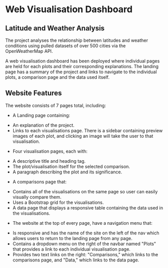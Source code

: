 # Web Visualisation Dashboard

## Latitude and Weather Analysis 

The project analyses the relationship between latitudes and weather conditions using pulled datasets of over 500 cities via the OpenWeatherMap API.

A web visualisation dashboard has been deployed where individual pages are held for each plots and their corresponding explanations.
The landing page has a summary of the project and links to navigate to the individual plots, a comparison page and the data used itself.

## Website Features

The website consists of 7 pages total, including:

- A Landing page containing:

* An explanation of the project.
* Links to each visualisations page. There is a sidebar containing preview images of each plot, and clicking an image will take the user to that visualisation.

- Four visualisation pages, each with:

* A descriptive title and heading tag.
* The plot/visualisation itself for the selected comparison.
* A paragraph describing the plot and its significance.

- A comparisons page that:

* Contains all of the visualisations on the same page so user can easily visually compare them.
* Uses a Bootstrap grid for the visualisations.
* A data page that displays a responsive table containing the data used in the visualisations.

- The website at the top of every page, have a navigation menu that:

* Is responsive and has the name of the site on the left of the nav which allows users to return to the landing page from any page.
* Contains a dropdown menu on the right of the navbar named "Plots" that provides a link to each individual visualisation page.
* Provides two text links on the right: "Comparisons," which links to the comparisons page, and "Data," which links to the data page.
